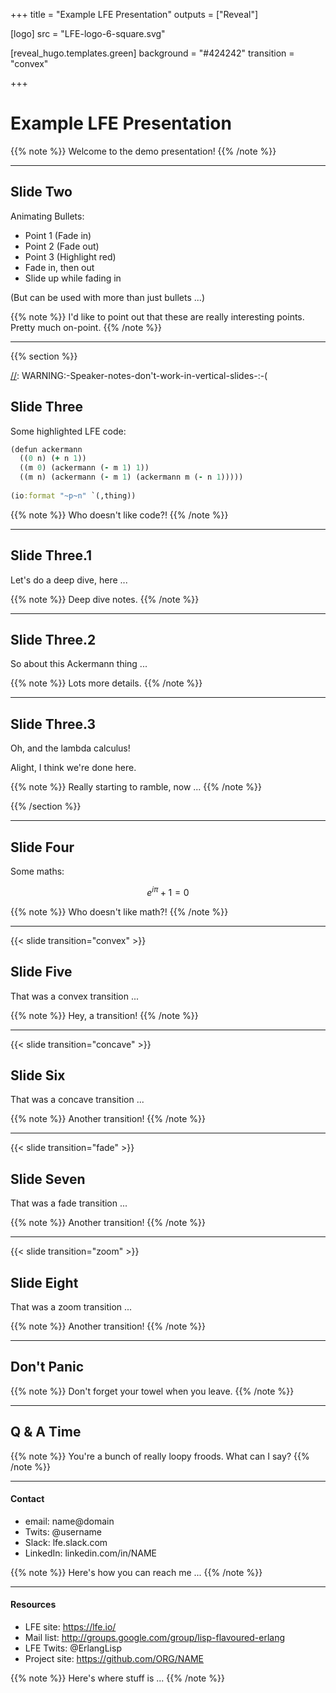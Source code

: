 +++
title = "Example LFE Presentation"
outputs = ["Reveal"]

[logo]
src = "LFE-logo-6-square.svg"

[reveal_hugo.templates.green]
background = "#424242"
transition = "convex"

+++

# Example LFE Presentation

[//]: Speaker-Notes:
{{% note %}}
Welcome to the demo presentation!
{{% /note %}}

---

## Slide Two

Animating Bullets:

<ul>
<li class="fragment">Point 1 (Fade in)</li>
<li class="fragment fade-out">Point 2 (Fade out)</li>
<li class="fragment highlight-red">Point 3 (Highlight red)</li>
<li class="fragment fade-in-then-out">Fade in, then out</li>
<li class="fragment fade-up">Slide up while fading in</li>
</ul>

(But can be used with more than just bullets ...)

[//]: Speaker-Notes:
{{% note %}}
I'd like to point out that these are really interesting points.
Pretty much on-point.
{{% /note %}}

---

[//]: Begin-Vertical-Slides

{{% section %}}

[//]: WARNING:-Speaker-notes-don't-work-in-vertical-slides-:-(

## Slide Three

Some highlighted LFE code:

```clj
(defun ackermann
  ((0 n) (+ n 1))
  ((m 0) (ackermann (- m 1) 1))
  ((m n) (ackermann (- m 1) (ackermann m (- n 1)))))
  
(io:format "~p~n" `(,thing))
```

[//]: Speaker-Notes:
{{% note %}}
Who doesn't like code?!
{{% /note %}}

---

## Slide Three.1

Let's do a deep dive, here ...


[//]: Speaker-Notes:
{{% note %}}
Deep dive notes.
{{% /note %}}

---

## Slide Three.2

So about this Ackermann thing ...

[//]: Speaker-Notes:
{{% note %}}
Lots more details.
{{% /note %}}

---

## Slide Three.3

Oh, and the lambda calculus!

Alight, I think we're done here.

[//]: Speaker-Notes:
{{% note %}}
Really starting to ramble, now ...
{{% /note %}}

{{% /section %}}

[//]: End-Vertical-Slides

---

## Slide Four

Some maths:

$$e^{i \pi} + 1 = 0$$

[//]: Speaker-Notes:
{{% note %}}
Who doesn't like math?!
{{% /note %}}

---

{{< slide transition="convex" >}}

## Slide Five

That was a convex transition ...

[//]: Speaker-Notes:
{{% note %}}
Hey, a transition!
{{% /note %}}

---

{{< slide transition="concave" >}}

## Slide Six

That was a concave transition ...

[//]: Speaker-Notes:
{{% note %}}
Another transition!
{{% /note %}}

---

{{< slide transition="fade" >}}

## Slide Seven

That was a fade transition ...

[//]: Speaker-Notes:
{{% note %}}
Another transition!
{{% /note %}}

---

{{< slide transition="zoom" >}}

## Slide Eight

That was a zoom transition ...

[//]: Speaker-Notes:
{{% note %}}
Another transition!
{{% /note %}}

---

## Don't Panic

[//]: Speaker-Notes:
{{% note %}}
Don't forget your towel when you leave.
{{% /note %}}

---

## Q & A Time

[//]: Speaker-Notes:
{{% note %}}
You're a bunch of really loopy froods. What can I say?
{{% /note %}}

---

#### Contact

* email: name@domain
* Twits: @username
* Slack: lfe.slack.com
* LinkedIn: linkedin.com/in/NAME

[//]: Speaker-Notes:
{{% note %}}
Here's how you can reach me ...
{{% /note %}}

---

#### Resources

* LFE site: https://lfe.io/
* Mail list: http://groups.google.com/group/lisp-flavoured-erlang
* LFE Twits: @ErlangLisp
* Project site: https://github.com/ORG/NAME

[//]: Speaker-Notes:
{{% note %}}
Here's where stuff is ...
{{% /note %}}
